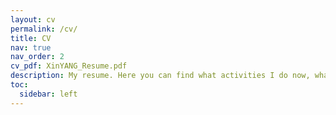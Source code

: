```yaml
---
layout: cv
permalink: /cv/
title: CV
nav: true
nav_order: 2
cv_pdf: XinYANG_Resume.pdf
description: My resume. Here you can find what activities I do now, what I did before, my education and more.
toc:
  sidebar: left
---
```

